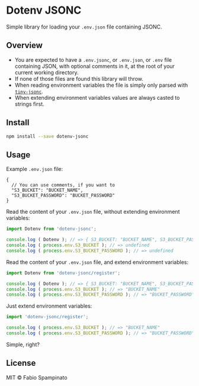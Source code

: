 # Dotenv JSONC

Simple library for loading your `.env.json` file containing JSONC.

## Overview

- You are expected to have a `.env.jsonc`, or `.env.json`, or `.env` file containing JSON, with optional comments in it, at the root of your current working directory.
- If none of those files are found this library will throw.
- When reading environment variables the file is simply only parsed with [`tiny-jsonc`](https://github.com/fabiospampinato/tiny-jsonc).
- When extending environment variables values are always casted to strings first.

## Install

```sh
npm install --save dotenv-jsonc
```

## Usage

Example `.env.json` file:

```jsonc
{
  // You can use comments, if you want to
  "S3_BUCKET": "BUCKET_NAME",
  "S3_BUCKET_PASSWORD": "BUCKET_PASSWORD"
}
```

Read the content of your `.env.json` file, without extending environment variables:

```ts
import Dotenv from 'dotenv-jsonc';

console.log ( Dotenv ); // => { S3_BUCKET: "BUCKET_NAME", S3_BUCKET_PASSWORD: "BUCKET_PASSWORD" }
console.log ( process.env.S3_BUCKET ); // => undefined
console.log ( process.env.S3_BUCKET_PASSWORD ); // => undefined
```

Read the content of your `.env.json` file, and extend environment variables:

```ts
import Dotenv from 'dotenv-jsonc/register';

console.log ( Dotenv ); // => { S3_BUCKET: "BUCKET_NAME", S3_BUCKET_PASSWORD: "BUCKET_PASSWORD" }
console.log ( process.env.S3_BUCKET ); // => "BUCKET_NAME"
console.log ( process.env.S3_BUCKET_PASSWORD ); // => "BUCKET_PASSWORD"
```

Just extend environment variables:

```ts
import 'dotenv-jsonc/register';

console.log ( process.env.S3_BUCKET ); // => "BUCKET_NAME"
console.log ( process.env.S3_BUCKET_PASSWORD ); // => "BUCKET_PASSWORD"
```

Simple, right?

## License

MIT © Fabio Spampinato
